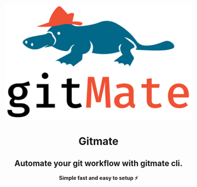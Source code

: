 <p align="center">
    <a href="https://github.com/Sayyed-Salman/gitmate-mvp">
        <img src="./imgs/gitMate.svg" alt="Do be do be do ba, do be do do ba." />
    </a>
</p>
<h1 align="center">Gitmate</h1>
<h2 align="center">Automate your git workflow with gitmate cli.</h2>
<p align="center"><strong>Simple fast and easy to setup ⚡</strong></p>
